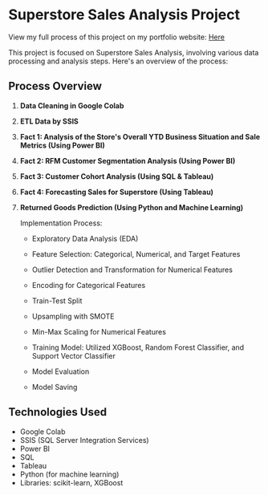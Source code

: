 # Superstore Sales Analysis Project
View my full process of this project on my portfolio website: [Here](https://hoangphipv.id.vn/project1.html) 

This project is focused on Superstore Sales Analysis, involving various data processing and analysis steps. Here's an overview of the process:

## Process Overview

1. **Data Cleaning in Google Colab**
   
2. **ETL Data by SSIS**

3. **Fact 1: Analysis of the Store's Overall YTD Business Situation and Sale Metrics (Using Power BI)**

4. **Fact 2: RFM Customer Segmentation Analysis (Using Power BI)**

5. **Fact 3: Customer Cohort Analysis (Using SQL & Tableau)**

6. **Fact 4: Forecasting Sales for Superstore (Using Tableau)**

7. **Returned Goods Prediction (Using Python and Machine Learning)**
   
   Implementation Process:
   
   - Exploratory Data Analysis (EDA)
   
   - Feature Selection: Categorical, Numerical, and Target Features
   
   - Outlier Detection and Transformation for Numerical Features
   
   - Encoding for Categorical Features
   
   - Train-Test Split
   
   - Upsampling with SMOTE
   
   - Min-Max Scaling for Numerical Features
   
   - Training Model: Utilized XGBoost, Random Forest Classifier, and Support Vector Classifier
   
   - Model Evaluation
   
   - Model Saving

## Technologies Used

- Google Colab
- SSIS (SQL Server Integration Services)
- Power BI
- SQL
- Tableau
- Python (for machine learning)
- Libraries: scikit-learn, XGBoost
